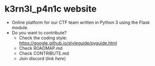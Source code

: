 k3rn3l_p4n1c website
===
* Online platform for our CTF team written in Python 3 using the Flask module.
* Do you want to contribute?
    * Check the coding style: https://google.github.io/styleguide/pyguide.html
    * Check ROADMAP.md
    * Check CONTRIBUTE.md
    * Join discord (*link here*)
